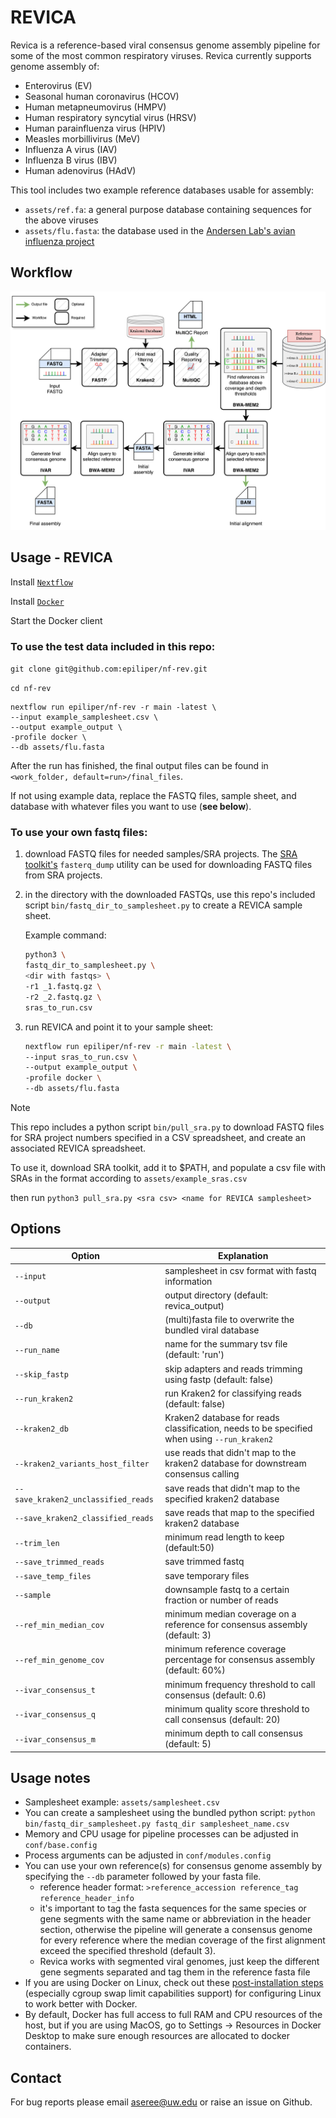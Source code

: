# REVICA

Revica is a reference-based viral consensus genome assembly pipeline for some of the most common respiratory viruses. Revica currently supports genome assembly of:
- Enterovirus (EV)
- Seasonal human coronavirus (HCOV)
- Human metapneumovirus (HMPV)
- Human respiratory syncytial virus (HRSV)
- Human parainfluenza virus (HPIV)
- Measles morbillivirus (MeV)
- Influenza A virus (IAV)
- Influenza B virus (IBV)
- Human adenovirus (HAdV)

This tool includes two example reference databases usable for assembly:

- `assets/ref.fa`: a general purpose database containing sequences for the above viruses
- `assets/flu.fasta`: the database used in the [Andersen Lab's avian influenza project](https://github.com/andersen-lab/avian-influenza)

## Workflow
![Workflow](revica_workflow_diagram.png)

## Usage - REVICA
Install [`Nextflow`](https://www.nextflow.io/docs/latest/getstarted.html#installation)

Install [`Docker`](https://docs.docker.com/engine/installation/)

Start the Docker client

### To use the test data included in this repo:

`git clone git@github.com:epiliper/nf-rev.git`

`cd nf-rev`

```
nextflow run epiliper/nf-rev -r main -latest \
--input example_samplesheet.csv \
--output example_output \
-profile docker \
--db assets/flu.fasta
```

After the run has finished, the final output files can be found in `<work_folder, default=run>/final_files`. 

If not using example data, replace the FASTQ files, sample sheet, and database with whatever files you want to use (**see below**).

### To use your own fastq files:

1. download FASTQ files for needed samples/SRA projects. The [SRA toolkit's](https://github.com/ncbi/sra-tools) `fasterq_dump` utility can be used for downloading FASTQ files from SRA projects.

2. in the directory with the downloaded FASTQs, use this repo's included script `bin/fastq_dir_to_samplesheet.py` to create a REVICA sample sheet.

    Example command:
    ```bash
    python3 \ 
    fastq_dir_to_samplesheet.py \
    <dir with fastqs> \
    -r1 _1.fastq.gz \
    -r2 _2.fastq.gz \
    sras_to_run.csv 
    ```
3. run REVICA and point it to your sample sheet:

    ```bash
    nextflow run epiliper/nf-rev -r main -latest \
    --input sras_to_run.csv \
    --output example_output \
    -profile docker \
    --db assets/flu.fasta
    ```
>[!Note]  
>This repo includes a python script `bin/pull_sra.py` to download FASTQ files for SRA project numbers specified in a CSV spreadsheet, and create an associated REVICA spreadsheet.    
>
>To use it, download SRA toolkit, add it to $PATH, and populate a csv file with SRAs in the format according to `assets/example_sras.csv`
>
>then run `python3 pull_sra.py <sra csv> <name for REVICA samplesheet>`
## Options
|Option|Explanation|
|------|-----------|
| `--input` | samplesheet in csv format with fastq information |
| `--output` | output directory (default: revica_output) |
| `--db` | (multi)fasta file to overwrite the bundled viral database |
| `--run_name` | name for the summary tsv file (default: 'run') |
| `--skip_fastp` | skip adapters and reads trimming using fastp (default: false) |
| `--run_kraken2` | run Kraken2 for classifying reads (default: false) |
| `--kraken2_db` | Kraken2 database for reads classification, needs to be specified when using `--run_kraken2` |
| `--kraken2_variants_host_filter` | use reads that didn't map to the kraken2 database for downstream consensus calling |
| `--save_kraken2_unclassified_reads` | save reads that didn't map to the specified kraken2 database |
| `--save_kraken2_classified_reads` | save reads that map to the specified kraken2 database |
| `--trim_len` | minimum read length to keep (default:50) |
| `--save_trimmed_reads` | save trimmed fastq |
| `--save_temp_files` | save temporary files |
| `--sample` | downsample fastq to a certain fraction or number of reads |
| `--ref_min_median_cov` | minimum median coverage on a reference for consensus assembly (default: 3) |
| `--ref_min_genome_cov` | minimum reference coverage percentage for consensus assembly (default: 60%) |
| `--ivar_consensus_t` | minimum frequency threshold to call consensus (default: 0.6) |
| `--ivar_consensus_q` | minimum quality score threshold to call consensus (default: 20) |
| `--ivar_consensus_m` | minimum depth to call consensus (default: 5) |

## Usage notes
- Samplesheet example: `assets/samplesheet.csv`
- You can create a samplesheet using the bundled python script: `python bin/fastq_dir_samplesheet.py fastq_dir samplesheet_name.csv`
- Memory and CPU usage for pipeline processes can be adjusted in `conf/base.config`
- Process arguments can be adjusted in `conf/modules.config`
- You can use your own reference(s) for consensus genome assembly by specifying the `--db` parameter followed by your fasta file. 
	- reference header format: `>reference_accession reference_tag reference_header_info`
	- it's important to tag the fasta sequences for the same species or gene segments with the same name or abbreviation in the header section, otherwise the pipeline
	will generate a consensus genome for every reference where the median coverage of the first alignment exceed the specified threshold (default 3).  
	- Revica works with segmented viral genomes, just keep the different gene segments separated and tag them in the reference fasta file
- If you are using Docker on Linux, check out these [post-installation steps](https://docs.docker.com/engine/install/linux-postinstall/) (especially cgroup swap limit capabilities support) for configuring Linux to work better with Docker. 
- By default, Docker has full access to full RAM and CPU resources of the host, but if you are using MacOS, go to Settings -> Resources in Docker Desktop to make sure enough resources are allocated to docker containers. 

## Contact
For bug reports please email aseree@uw.edu or raise an issue on Github.
